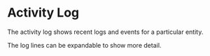 # Activity Log

The activity log shows recent logs and events for a particular entity.

The log lines can be expandable to show more detail.
